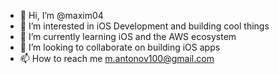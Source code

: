 - 👋 Hi, I’m @maxim04
- 👀 I’m interested in iOS Development and building cool things
- 🌱 I’m currently learning iOS and the AWS ecosystem
- 💞️ I’m looking to collaborate on building iOS apps
- 📫 How to reach me m.antonov100@gmail.com

<!---
maxim04/maxim04 is a ✨ special ✨ repository because its `README.md` (this file) appears on your GitHub profile.
You can click the Preview link to take a look at your changes.
--->
